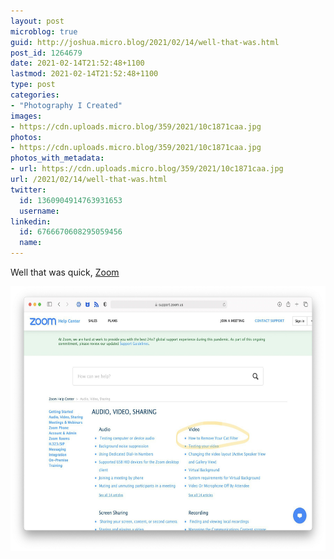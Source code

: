 ```yaml
---
layout: post
microblog: true
guid: http://joshua.micro.blog/2021/02/14/well-that-was.html
post_id: 1264679
date: 2021-02-14T21:52:48+1100
lastmod: 2021-02-14T21:52:48+1100
type: post
categories:
- "Photography I Created"
images:
- https://cdn.uploads.micro.blog/359/2021/10c1871caa.jpg
photos:
- https://cdn.uploads.micro.blog/359/2021/10c1871caa.jpg
photos_with_metadata:
- url: https://cdn.uploads.micro.blog/359/2021/10c1871caa.jpg
url: /2021/02/14/well-that-was.html
twitter:
  id: 1360904914763931653
  username: 
linkedin:
  id: 6766670608295059456
  name: 
---
```

Well that was quick, [Zoom](https://support.zoom.us/hc/en-us/articles/360056477312-How-to-Remove-Your-Cat-Filter)

<img src="uploads/2021/10c1871caa.jpg" width="600" height="424" alt="" />
